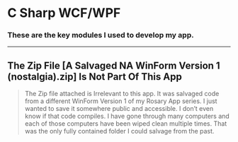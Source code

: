 # C Sharp WCF/WPF

### These are the key modules I used to develop my app.

---

## The Zip File [A Salvaged NA WinForm Version 1 (nostalgia).zip] Is Not Part Of This App

> The Zip file attached is Irrelevant to this app. It was salvaged code from a different WinForm Version 1 of my Rosary App series.
> I just wanted to save it somewhere public and accessible. I don’t even know if that code compiles.
> I have gone through many computers and each of those computers have been wiped clean multiple times. 
> That was the only fully contained folder I could salvage from the past.
